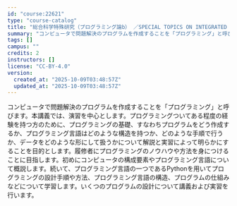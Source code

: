 ```yaml
---
id: "course:22621"
type: "course-catalog"
title: "総合科学特殊研究（プログラミング論b） ／SPECIAL TOPICS ON INTEGRATED ARTS AND SCIENCES: PROGRAMMING (b)"
summary: "コンピュータで問題解決のプログラムを作成することを「プログラミング」と呼びます。本講義では、演習を中心とします。プログラミングついてある程度の経験を持つ方のために、プログラミングの基礎、すなわちプログラムをどう作成するか、プログラミング言語…"
tags: []
campus: ""
credits: 2
instructors: []
license: "CC-BY-4.0"
version:
  created_at: "2025-10-09T03:48:57Z"
  updated_at: "2025-10-09T03:48:57Z"
---
```

コンピュータで問題解決のプログラムを作成することを「プログラミング」と呼びます。本講義では、演習を中心とします。プログラミングついてある程度の経験を持つ方のために、プログラミングの基礎、すなわちプログラムをどう作成するか、プログラミング言語はどのような構造を持つか、どのような手順で行うか、データをどのような形にして扱うかについて解説と実習によって明らかにすることを目的とします。履修者にプログラミングのノウハウや方法を身につけることに目指します。初めにコンピュータの構成要素やプログラミング言語について概説します。続いて、プログラミング言語の一つであるPythonを用いてプログラミングの設計手順や方法、プログラミング言語の構造、プログラムの仕組みなどについて学習します。いくつのプログラムの設計について講義および実習を行います。
